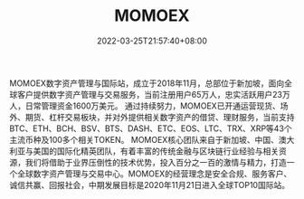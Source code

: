 ﻿---
weight: 
title: "MOMOEX"
description: "MOMOEX数字资产管理与国际站，…"
date: 2022-03-25T21:57:40+08:00
lastmod: 2022-03-25T16:45:40+08:00
draft: false
authors: ["Metabd"]
featuredImage: "momoex.webp"
link: ""
tags: ["交易所","MOMOEX"]
categories: ["navigation"]
navigation: ["交易所"]
lightgallery: true
toc: true
pinned: false
recommend: false
recommend1: false
---
MOMOEX数字资产管理与国际站，成立于2018年11月，总部位于新加坡，面向全球客户提供数字资产管理与交易服务，当前注册用户65万人，忠实活跃用户23万人，日常管理资金1600万美元。
通过持续努力，MOMOEX已开通运营现货、场外、期货、杠杆交易板块，并对外提供相关数字资产的借贷、理财服务，当前支持BTC、ETH、BCH、BSV、BTS、DASH、ETC、EOS、LTC、TRX、XRP等43个主流币种及100多个相关TOKEN。
MOMOEX核心团队来自于新加坡、中国、澳大利亚与美国的国际化精英团队，有着丰富的传统金融与区块链行业经验与相关资源，我们将借助于业界压倒性的技术优势，投入百分之一百的激情与精力，打造一个全球数字资产管理与交易中心。MOMOEX的经营理念是安全合规、服务客户、诚信共赢、回报社会，中期发展目标是2020年11月21日进入全球TOP10国际站。
